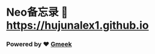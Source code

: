 # Neo备忘录 :link: https://hujunalex1.github.io 
### Powered by :heart: [Gmeek](https://github.com/Meekdai/Gmeek)
